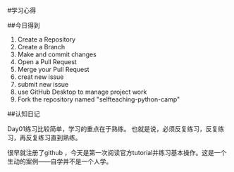 #学习心得

##今日得到
1. Create a Repository
2. Create a Branch
3. Make and commit changes
4. Open a Pull Request
5. Merge your Pull Request
6. creat new issue
7. submit new issue
8. use GitHub Desktop to manage project work
9. Fork the repository named "selfteaching-python-camp"


##认知日记

Day01练习比较简单，学习的重点在于熟练。
也就是说，必须反复练习，反复练习，再反复练习直到熟练。

很早就注册了github ，今天是第一次阅读官方tutorial并练习基本操作。这是一个生动的案例——自学并不是一个人学。
